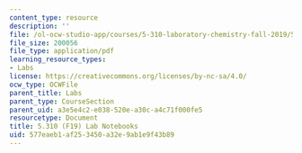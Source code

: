 ```yaml
---
content_type: resource
description: ''
file: /ol-ocw-studio-app/courses/5-310-laboratory-chemistry-fall-2019/577eaeb1af253450a32e9ab1e9f43b89_MIT5_310F19_notebook.pdf
file_size: 200056
file_type: application/pdf
learning_resource_types:
- Labs
license: https://creativecommons.org/licenses/by-nc-sa/4.0/
ocw_type: OCWFile
parent_title: Labs
parent_type: CourseSection
parent_uid: a3e5e4c2-e038-520e-a30c-a4c71f000fe5
resourcetype: Document
title: 5.310 (F19) Lab Notebooks
uid: 577eaeb1-af25-3450-a32e-9ab1e9f43b89
---
```

